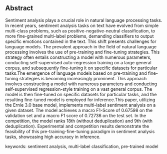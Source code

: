 ## Abstract

Sentiment analysis plays a crucial role in natural language processing tasks. In recent years, sentiment analysis tasks on text have evolved from simple multi-class problems, such as positive-negative-neutral classification, to more fine-grained multi-label problems, demanding classifiers to output specific emotions contained in the text. This shift presents challenges for language models. The prevalent approach in the field of natural language processing involves the use of pre-training and fine-tuning strategies. This strategy often entails constructing a model with numerous parameters, conducting self-supervised auto-regression training on a large general corpus, and subsequently fine-tuning it on specific datasets for particular tasks.The emergence of language models based on pre-training and fine-tuning strategies is becoming increasingly prominent. This approach involves constructing a model with numerous parameters and conducting self-supervised regression-style training on a vast general corpus. The model is then fine-tuned on specific datasets for particular tasks, and the resulting fine-tuned model is employed for inference.This paper, utilizing the Ernie 3.0 base model, implements multi-label sentiment analysis on a given dataset. The model achieves a macro F1-Score of 0.67598 on the validation set and a macro F1 score of 0.72736 on the test set. In the competition, the model ranks 18th (without deduplication) and 9th (with deduplication). Experimental and competition results demonstrate the feasibility of this pre-training-fine-tuning paradigm in sentiment analysis tasks, showcasing high accuracy in inference.

keywords: sentiment analysis, multi-label classification, pre-trained model